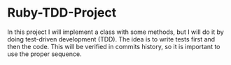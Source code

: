 # Ruby-TDD-Project
In this project I will implement a class with some methods, but I will do it by doing test-driven development (TDD). The idea is to write tests first and then the code. This will be verified in commits history, so it is important to use the proper sequence.

